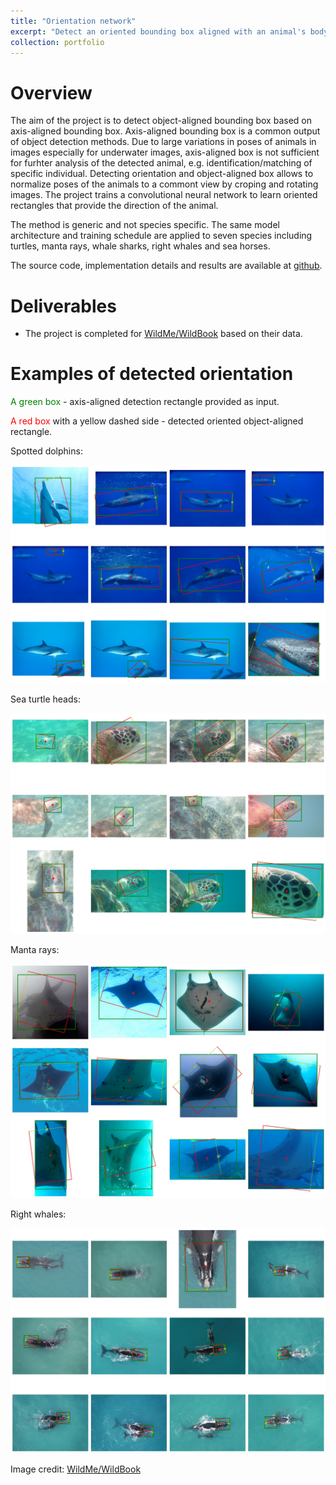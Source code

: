 ```yaml
---
title: "Orientation network"
excerpt: "Detect an oriented bounding box aligned with an animal's body.<br/><img src='/images/portfolio/orientation/portfolio_wbia_orientation.jpg'>"
collection: portfolio
---
```


# Overview

The aim of the project is to detect object-aligned bounding box based on axis-aligned bounding box. 
Axis-aligned bounding box is a common output of object detection methods.
Due to large variations in poses of animals in images especially for underwater images, axis-aligned box is not sufficient for furhter analysis of the detected animal, e.g. identification/matching of specific individual.
Detecting orientation and object-aligned box allows to normalize poses of the animals to a commont view by croping and rotating images.
The project trains a convolutional neural network to learn oriented rectangles that provide the direction of the animal.

The method is generic and not species specific. The same model architecture and training schedule are applied to seven species including turtles, manta rays, whale sharks, right whales and sea horses.

The source code, implementation details and results are available at [github](https://github.com/WildMeOrg/wbia-plugin-orientation).

# Deliverables

* The project is completed for [WildMe/WildBook](https://www.wildme.org) based on their data.

# Examples of detected orientation

<span style="color:green">A green box</span> - axis-aligned detection rectangle provided as input.

<span style="color:red">A red box</span> with a yellow dashed side - detected oriented object-aligned rectangle.

Spotted dolphins:

![Example of spotted dolphing](/images/portfolio/orientation/portfolio-wbia-orientation-dolphins.jpg)

Sea turtle heads:

![Example of oriented turtles](/images/portfolio/orientation/portfolio-wbia-orientation-turtles.jpg)

Manta rays:

![Example of manta rays](/images/portfolio/orientation/portfolio-wbia-orientation-mantas.jpg)

Right whales:

![Example of right whales](/images/portfolio/orientation/portfolio-wbia-orientation-right-whales.jpg)


Image credit: [WildMe/WildBook](https://www.wildme.org)
